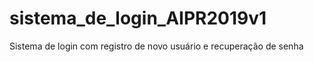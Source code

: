 # sistema_de_login_AIPR2019v1
Sistema de login com registro de novo usuário e recuperação de senha  
